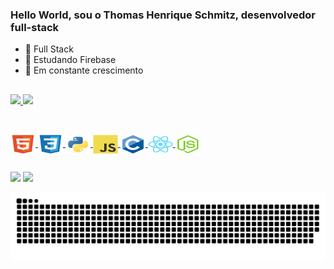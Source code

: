 ### Hello World, sou o Thomas Henrique Schmitz, desenvolvedor full-stack


- 💼 Full Stack
- 🏫 Estudando Firebase
- 🚀 Em constante crescimento

##
<div>
  <a href="https://github.com/thschmitz">
  <img height="180em" src="https://github-readme-stats.vercel.app/api?username=thschmitz&show_icons=true&theme=dark&include_all_commits=true&count_private=true"/>     <img height="180em" src="https://github-readme-stats.vercel.app/api/top-langs/?username=thschmitz&layout=compact&langs_count=7&theme=dark"/>
</div>
  
##
<div style="display: inline_block"><br>
  <img align="center" alt="Thomas-HTML" height="30" width="40" src="https://raw.githubusercontent.com/devicons/devicon/master/icons/html5/html5-original.svg">
  <img align="center" alt="Thomas-CSS" height="30" width="40" src="https://raw.githubusercontent.com/devicons/devicon/master/icons/css3/css3-original.svg">
  <img align="center" alt="Thomas-Python" height="30" width="40" src="https://raw.githubusercontent.com/devicons/devicon/master/icons/python/python-original.svg">
  <img align="center" alt="Thomas-JavaScript" height="30" width="40" src="https://raw.githubusercontent.com/devicons/devicon/master/icons/javascript/javascript-original.svg">
  <img align="center" alt="Thomas-C" height="30" width="40" src="https://raw.githubusercontent.com/devicons/devicon/master/icons/c/c-original.svg">
  <img align="center" alt="Thomas-react" height="30" width="40" src="https://raw.githubusercontent.com/devicons/devicon/master/icons/react/react-original.svg">
  <img align="center" alt="Thomas-node" height="30" width="40" src="https://raw.githubusercontent.com/devicons/devicon/master/icons/nodejs/nodejs-original.svg">

</div>
 
##
  <a href="https://instagram.com/thomasschmitz2005" target="_blank"><img src="https://img.shields.io/badge/-Instagram-%23E4405F?style=for-the-badge&logo=instagram&logoColor=white" target="_blank"></a>
  <a href = "mailto:thomas.henrique.schmitz@gmail.com"><img src="https://img.shields.io/badge/-Gmail-%23333?style=for-the-badge&logo=gmail&logoColor=white" target="_blank"></a>
  
![Snake animation](https://github.com/thschmitz/thschmitz/blob/output/github-contribution-grid-snake.svg)


